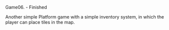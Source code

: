 Game06. - Finished

Another simple Platform game with a simple inventory system, in which the player can place tiles in the map.
